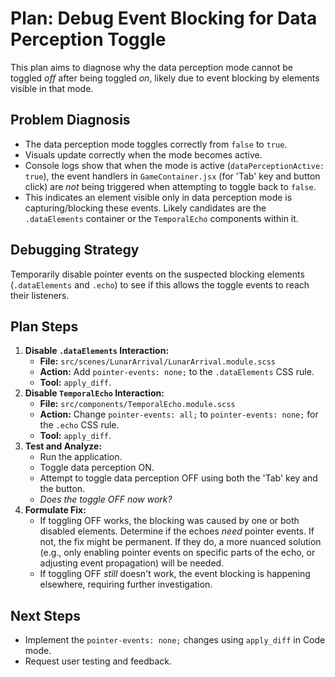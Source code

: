 # Plan: Debug Event Blocking for Data Perception Toggle

This plan aims to diagnose why the data perception mode cannot be toggled *off* after being toggled *on*, likely due to event blocking by elements visible in that mode.

## Problem Diagnosis

- The data perception mode toggles correctly from `false` to `true`.
- Visuals update correctly when the mode becomes active.
- Console logs show that when the mode is active (`dataPerceptionActive: true`), the event handlers in `GameContainer.jsx` (for 'Tab' key and button click) are *not* being triggered when attempting to toggle back to `false`.
- This indicates an element visible only in data perception mode is capturing/blocking these events. Likely candidates are the `.dataElements` container or the `TemporalEcho` components within it.

## Debugging Strategy

Temporarily disable pointer events on the suspected blocking elements (`.dataElements` and `.echo`) to see if this allows the toggle events to reach their listeners.

## Plan Steps

1.  **Disable `.dataElements` Interaction:**
    *   **File:** `src/scenes/LunarArrival/LunarArrival.module.scss`
    *   **Action:** Add `pointer-events: none;` to the `.dataElements` CSS rule.
    *   **Tool:** `apply_diff`.
2.  **Disable `TemporalEcho` Interaction:**
    *   **File:** `src/components/TemporalEcho.module.scss`
    *   **Action:** Change `pointer-events: all;` to `pointer-events: none;` for the `.echo` CSS rule.
    *   **Tool:** `apply_diff`.
3.  **Test and Analyze:**
    *   Run the application.
    *   Toggle data perception ON.
    *   Attempt to toggle data perception OFF using both the 'Tab' key and the button.
    *   *Does the toggle OFF now work?*
4.  **Formulate Fix:**
    *   If toggling OFF works, the blocking was caused by one or both disabled elements. Determine if the echoes *need* pointer events. If not, the fix might be permanent. If they do, a more nuanced solution (e.g., only enabling pointer events on specific parts of the echo, or adjusting event propagation) will be needed.
    *   If toggling OFF *still* doesn't work, the event blocking is happening elsewhere, requiring further investigation.

## Next Steps

- Implement the `pointer-events: none;` changes using `apply_diff` in Code mode.
- Request user testing and feedback.